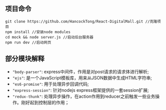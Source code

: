 ## 项目命令
```
git clone https://github.com/HancockTong/React-DigitalMall.git //克隆项目
npm install //安装node modules
cd mock && node server.js //启动后台服务器
npm run dev //启动网页
```

## 部分模块解释
 - `"body-parser"`: express中间件，作用是对post请求的请求体进行解析;
 - `"ejs"`: 是一个JavaScript模板库，用来从JSON数据中生成HTML字符串;
 - `"es6-promise"`: 用于处理异步回调代码;
 - `"express-session"`: 针对nodejs express框架提供的一套session扩展;
 - `"redux-thunk"`: 处理异步操作，在action作用到reducer之前触发一些业务操作。刚好起到控制层的作用；
 

